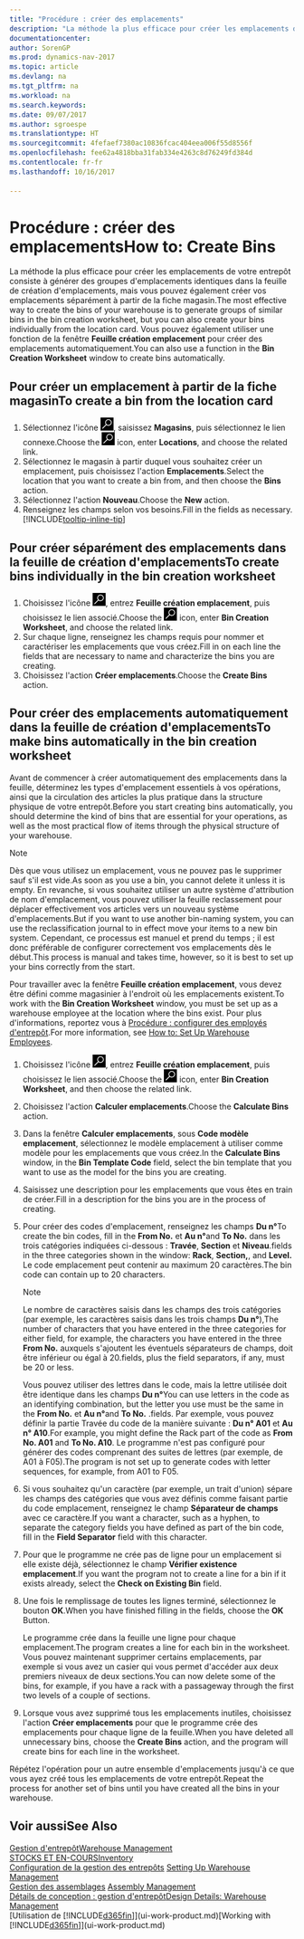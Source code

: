 ```yaml
---
title: "Procédure : créer des emplacements"
description: "La méthode la plus efficace pour créer les emplacements de votre entrepôt consiste à générer des groupes d'emplacements identiques dans la feuille de création d'emplacements, mais vous pouvez également créer vos emplacements séparément."
documentationcenter: 
author: SorenGP
ms.prod: dynamics-nav-2017
ms.topic: article
ms.devlang: na
ms.tgt_pltfrm: na
ms.workload: na
ms.search.keywords: 
ms.date: 09/07/2017
ms.author: sgroespe
ms.translationtype: HT
ms.sourcegitcommit: 4fefaef7380ac10836fcac404eea006f55d8556f
ms.openlocfilehash: fee62a4818bba31fab334e4263c8d76249fd384d
ms.contentlocale: fr-fr
ms.lasthandoff: 10/16/2017

---
```

# <a name="how-to-create-bins"></a><span data-ttu-id="caeb4-103">Procédure : créer des emplacements</span><span class="sxs-lookup"><span data-stu-id="caeb4-103">How to: Create Bins</span></span>
<span data-ttu-id="caeb4-104">La méthode la plus efficace pour créer les emplacements de votre entrepôt consiste à générer des groupes d'emplacements identiques dans la feuille de création d'emplacements, mais vous pouvez également créer vos emplacements séparément à partir de la fiche magasin.</span><span class="sxs-lookup"><span data-stu-id="caeb4-104">The most effective way to create the bins of your warehouse is to generate groups of similar bins in the bin creation worksheet, but you can also create your bins individually from the location card.</span></span> <span data-ttu-id="caeb4-105">Vous pouvez également utiliser une fonction de la fenêtre **Feuille création emplacement** pour créer des emplacements automatiquement.</span><span class="sxs-lookup"><span data-stu-id="caeb4-105">You can also use a function in the **Bin Creation Worksheet** window to create bins automatically.</span></span>  

## <a name="to-create-a-bin-from-the-location-card"></a><span data-ttu-id="caeb4-106">Pour créer un emplacement à partir de la fiche magasin</span><span class="sxs-lookup"><span data-stu-id="caeb4-106">To create a bin from the location card</span></span>  
1.  <span data-ttu-id="caeb4-107">Sélectionnez l'icône ![Page ou état pour la recherche](media/ui-search/search_small.png "Page ou état pour la recherche"), saisissez **Magasins**, puis sélectionnez le lien connexe.</span><span class="sxs-lookup"><span data-stu-id="caeb4-107">Choose the ![Search for Page or Report](media/ui-search/search_small.png "Search for Page or Report icon") icon, enter **Locations**, and choose the related link.</span></span>  
2.  <span data-ttu-id="caeb4-108">Sélectionnez le magasin à partir duquel vous souhaitez créer un emplacement, puis choisissez l'action **Emplacements**.</span><span class="sxs-lookup"><span data-stu-id="caeb4-108">Select the location that you want to create a bin from, and then choose the **Bins** action.</span></span>  
3. <span data-ttu-id="caeb4-109">Sélectionnez l'action **Nouveau**.</span><span class="sxs-lookup"><span data-stu-id="caeb4-109">Choose the **New** action.</span></span>
4. <span data-ttu-id="caeb4-110">Renseignez les champs selon vos besoins.</span><span class="sxs-lookup"><span data-stu-id="caeb4-110">Fill in the fields as necessary.</span></span> [!INCLUDE[tooltip-inline-tip](includes/tooltip-inline-tip_md.md)]  

## <a name="to-create-bins-individually-in-the-bin-creation-worksheet"></a><span data-ttu-id="caeb4-111">Pour créer séparément des emplacements dans la feuille de création d'emplacements</span><span class="sxs-lookup"><span data-stu-id="caeb4-111">To create bins individually in the bin creation worksheet</span></span>  
1.  <span data-ttu-id="caeb4-112">Choisissez l'icône ![Page ou état pour la recherche](media/ui-search/search_small.png "Page ou état pour la recherche"), entrez **Feuille création emplacement**, puis choisissez le lien associé.</span><span class="sxs-lookup"><span data-stu-id="caeb4-112">Choose the ![Search for Page or Report](media/ui-search/search_small.png "Search for Page or Report icon") icon, enter **Bin Creation Worksheet**, and choose the related link.</span></span>  
2.  <span data-ttu-id="caeb4-113">Sur chaque ligne, renseignez les champs requis pour nommer et caractériser les emplacements que vous créez.</span><span class="sxs-lookup"><span data-stu-id="caeb4-113">Fill in on each line the fields that are necessary to name and characterize the bins you are creating.</span></span>  
3.  <span data-ttu-id="caeb4-114">Choisissez l'action **Créer emplacements**.</span><span class="sxs-lookup"><span data-stu-id="caeb4-114">Choose the **Create Bins** action.</span></span>  

## <a name="to-make-bins-automatically-in-the-bin-creation-worksheet"></a><span data-ttu-id="caeb4-115">Pour créer des emplacements automatiquement dans la feuille de création d'emplacements</span><span class="sxs-lookup"><span data-stu-id="caeb4-115">To make bins automatically in the bin creation worksheet</span></span>  
<span data-ttu-id="caeb4-116">Avant de commencer à créer automatiquement des emplacements dans la feuille, déterminez les types d'emplacement essentiels à vos opérations, ainsi que la circulation des articles la plus pratique dans la structure physique de votre entrepôt.</span><span class="sxs-lookup"><span data-stu-id="caeb4-116">Before you start creating bins automatically, you should determine the kind of bins that are essential for your operations, as well as the most practical flow of items through the physical structure of your warehouse.</span></span>  

> [!NOTE]  
>  <span data-ttu-id="caeb4-117">Dès que vous utilisez un emplacement, vous ne pouvez pas le supprimer sauf s'il est vide.</span><span class="sxs-lookup"><span data-stu-id="caeb4-117">As soon as you use a bin, you cannot delete it unless it is empty.</span></span> <span data-ttu-id="caeb4-118">En revanche, si vous souhaitez utiliser un autre système d'attribution de nom d'emplacement, vous pouvez utiliser la feuille reclassement pour déplacer effectivement vos articles vers un nouveau système d'emplacements.</span><span class="sxs-lookup"><span data-stu-id="caeb4-118">But if you want to use another bin-naming system, you can use the reclassification journal to in effect move your items to a new bin system.</span></span> <span data-ttu-id="caeb4-119">Cependant, ce processus est manuel et prend du temps ; il est donc préférable de configurer correctement vos emplacements dès le début.</span><span class="sxs-lookup"><span data-stu-id="caeb4-119">This process is manual and takes time, however, so it is best to set up your bins correctly from the start.</span></span>  

<span data-ttu-id="caeb4-120">Pour travailler avec la fenêtre **Feuille création emplacement**, vous devez être défini comme magasinier à l'endroit où les emplacements existent.</span><span class="sxs-lookup"><span data-stu-id="caeb4-120">To work with the **Bin Creation Worksheet** window, you must be set up as a warehouse employee at the location where the bins exist.</span></span> <span data-ttu-id="caeb4-121">Pour plus d'informations, reportez vous à [Procédure : configurer des employés d'entrepôt](warehouse-how-to-set-up-warehouse-employees.md).</span><span class="sxs-lookup"><span data-stu-id="caeb4-121">For more information, see [How to: Set Up Warehouse Employees](warehouse-how-to-set-up-warehouse-employees.md).</span></span>    

1.  <span data-ttu-id="caeb4-122">Choisissez l'icône ![Page ou état pour la recherche](media/ui-search/search_small.png "Page ou état pour la recherche"), entrez **Feuille création emplacement**, puis choisissez le lien associé.</span><span class="sxs-lookup"><span data-stu-id="caeb4-122">Choose the ![Search for Page or Report](media/ui-search/search_small.png "Search for Page or Report icon") icon, enter **Bin Creation Worksheet**, and then choose the related link.</span></span>  
2.  <span data-ttu-id="caeb4-123">Choisissez l'action **Calculer emplacements**.</span><span class="sxs-lookup"><span data-stu-id="caeb4-123">Choose the **Calculate Bins** action.</span></span>
3. <span data-ttu-id="caeb4-124">Dans la fenêtre **Calculer emplacements**, sous **Code modèle emplacement**, sélectionnez le modèle emplacement à utiliser comme modèle pour les emplacements que vous créez.</span><span class="sxs-lookup"><span data-stu-id="caeb4-124">In the **Calculate Bins** window, in the **Bin Template Code** field, select the bin template that you want to use as the model for the bins you are creating.</span></span>
4.  <span data-ttu-id="caeb4-125">Saisissez une description pour les emplacements que vous êtes en train de créer.</span><span class="sxs-lookup"><span data-stu-id="caeb4-125">Fill in a description for the bins you are in the process of creating.</span></span>  
5.  <span data-ttu-id="caeb4-126">Pour créer des codes d'emplacement, renseignez les champs **Du n°**</span><span class="sxs-lookup"><span data-stu-id="caeb4-126">To create the bin codes, fill in the **From No.**</span></span> <span data-ttu-id="caeb4-127">et **Au n°**</span><span class="sxs-lookup"><span data-stu-id="caeb4-127">and **To No.**</span></span> <span data-ttu-id="caeb4-128">dans les trois catégories indiquées ci\-dessous : **Travée**, **Section** et **Niveau**.</span><span class="sxs-lookup"><span data-stu-id="caeb4-128">fields in the three categories shown in the window: **Rack**, **Section,**, and **Level.**</span></span> <span data-ttu-id="caeb4-129">Le code emplacement peut contenir au maximum 20 caractères.</span><span class="sxs-lookup"><span data-stu-id="caeb4-129">The bin code can contain up to 20 characters.</span></span>  

    > [!NOTE]  
    >  <span data-ttu-id="caeb4-130">Le nombre de caractères saisis dans les champs des trois catégories \(par exemple, les caractères saisis dans les trois champs **Du n°**\),</span><span class="sxs-lookup"><span data-stu-id="caeb4-130">The number of characters that you have entered in the three categories for either field, for example, the characters you have entered in the three **From No.**</span></span> <span data-ttu-id="caeb4-131">auxquels s'ajoutent les éventuels séparateurs de champs, doit être inférieur ou égal à 20.</span><span class="sxs-lookup"><span data-stu-id="caeb4-131">fields, plus the field separators, if any, must be 20 or less.</span></span>  

     <span data-ttu-id="caeb4-132">Vous pouvez utiliser des lettres dans le code, mais la lettre utilisée doit être identique dans les champs **Du n°**</span><span class="sxs-lookup"><span data-stu-id="caeb4-132">You can use letters in the code as an identifying combination, but the letter you use must be the same in the **From No.**</span></span> <span data-ttu-id="caeb4-133">et **Au n°**</span><span class="sxs-lookup"><span data-stu-id="caeb4-133">and **To No.**</span></span> <span data-ttu-id="caeb4-134">.</span><span class="sxs-lookup"><span data-stu-id="caeb4-134">fields.</span></span> <span data-ttu-id="caeb4-135">Par exemple, vous pouvez définir la partie Travée du code de la manière suivante : **Du n° A01** et **Au n° A10**.</span><span class="sxs-lookup"><span data-stu-id="caeb4-135">For example, you might define the Rack part of the code as **From No. A01** and **To No. A10**.</span></span> <span data-ttu-id="caeb4-136">Le programme n'est pas configuré pour générer des codes comprenant des suites de lettres (par exemple, de A01 à F05).</span><span class="sxs-lookup"><span data-stu-id="caeb4-136">The program is not set up to generate codes with letter sequences, for example, from A01 to F05.</span></span>  

6.  <span data-ttu-id="caeb4-137">Si vous souhaitez qu'un caractère (par exemple, un trait d'union) sépare les champs des catégories que vous avez définis comme faisant partie du code emplacement, renseignez le champ **Séparateur de champs** avec ce caractère.</span><span class="sxs-lookup"><span data-stu-id="caeb4-137">If you want a character, such as a hyphen, to separate the category fields you have defined as part of the bin code, fill in the **Field Separator** field with this character.</span></span>  
7.  <span data-ttu-id="caeb4-138">Pour que le programme ne crée pas de ligne pour un emplacement si elle existe déjà, sélectionnez le champ **Vérifier existence emplacement**.</span><span class="sxs-lookup"><span data-stu-id="caeb4-138">If you want the program not to create a line for a bin if it exists already, select the **Check on Existing Bin** field.</span></span>  
8. <span data-ttu-id="caeb4-139">Une fois le remplissage de toutes les lignes terminé, sélectionnez le bouton **OK**.</span><span class="sxs-lookup"><span data-stu-id="caeb4-139">When you have finished filling in the fields, choose the **OK** Button.</span></span>

    <span data-ttu-id="caeb4-140">Le programme crée dans la feuille une ligne pour chaque emplacement.</span><span class="sxs-lookup"><span data-stu-id="caeb4-140">The program creates a line for each bin in the worksheet.</span></span> <span data-ttu-id="caeb4-141">Vous pouvez maintenant supprimer certains emplacements, par exemple si vous avez un casier qui vous permet d'accéder aux deux premiers niveaux de deux sections.</span><span class="sxs-lookup"><span data-stu-id="caeb4-141">You can now delete some of the bins, for example, if you have a rack with a passageway through the first two levels of a couple of sections.</span></span>  

9. <span data-ttu-id="caeb4-142">Lorsque vous avez supprimé tous les emplacements inutiles, choisissez l'action **Créer emplacements** pour que le programme crée des emplacements pour chaque ligne de la feuille.</span><span class="sxs-lookup"><span data-stu-id="caeb4-142">When you have deleted all unnecessary bins, choose the **Create Bins** action, and the program will create bins for each line in the worksheet.</span></span>  

<span data-ttu-id="caeb4-143">Répétez l'opération pour un autre ensemble d'emplacements jusqu'à ce que vous ayez créé tous les emplacements de votre entrepôt.</span><span class="sxs-lookup"><span data-stu-id="caeb4-143">Repeat the process for another set of bins until you have created all the bins in your warehouse.</span></span>  

## <a name="see-also"></a><span data-ttu-id="caeb4-144">Voir aussi</span><span class="sxs-lookup"><span data-stu-id="caeb4-144">See Also</span></span>  
[<span data-ttu-id="caeb4-145">Gestion d'entrepôt</span><span class="sxs-lookup"><span data-stu-id="caeb4-145">Warehouse Management</span></span>](warehouse-manage-warehouse.md)  
[<span data-ttu-id="caeb4-146">STOCKS ET EN-COURS</span><span class="sxs-lookup"><span data-stu-id="caeb4-146">Inventory</span></span>](inventory-manage-inventory.md)  
<span data-ttu-id="caeb4-147">[Configuration de la gestion des entrepôts](warehouse-setup-warehouse.md)   </span><span class="sxs-lookup"><span data-stu-id="caeb4-147">[Setting Up Warehouse Management](warehouse-setup-warehouse.md)   </span></span>  
<span data-ttu-id="caeb4-148">[Gestion des assemblages](assembly-assemble-items.md)  </span><span class="sxs-lookup"><span data-stu-id="caeb4-148">[Assembly Management](assembly-assemble-items.md)  </span></span>  
[<span data-ttu-id="caeb4-149">Détails de conception : gestion d'entrepôt</span><span class="sxs-lookup"><span data-stu-id="caeb4-149">Design Details: Warehouse Management</span></span>](design-details-warehouse-management.md)  
<span data-ttu-id="caeb4-150">[Utilisation de [!INCLUDE[d365fin](includes/d365fin_md.md)]](ui-work-product.md)</span><span class="sxs-lookup"><span data-stu-id="caeb4-150">[Working with [!INCLUDE[d365fin](includes/d365fin_md.md)]](ui-work-product.md)</span></span>

